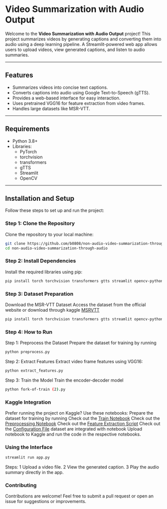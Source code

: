 # Video Summarization with Audio Output

Welcome to the **Video Summarization with Audio Output** project! This project summarizes videos by generating captions and converting them into audio using a deep learning pipeline. A Streamlit-powered web app allows users to upload videos, view generated captions, and listen to audio summaries.

---

## Features
- Summarizes videos into concise text captions.
- Converts captions into audio using Google Text-to-Speech (gTTS).
- Provides a web-based interface for easy interaction.
- Uses pretrained VGG16 for feature extraction from video frames.
- Handles large datasets like MSR-VTT.

---

## Requirements
- Python 3.8+
- Libraries: 
  - PyTorch
  - torchvision
  - transformers
  - gTTS
  - Streamlit
  - OpenCV

---

## Installation and Setup

Follow these steps to set up and run the project:

### Step 1: Clone the Repository
Clone the repository to your local machine:
```bash
git clone https://github.com/b0808/non-audio-video-summarization-through-audio.git
cd non-audio-video-summarization-through-audio
```

### Step 2: Install Dependencies
Install the required libraries using pip:
```bash
pip install torch torchvision transformers gtts streamlit opencv-python-headless
```
### Step 3: Dataset Preparation
Download the MSR-VTT Dataset
Access the dataset from the official website or download through kaggle [MSRVTT](https://https://www.kaggle.com/datasets/vishnutheepb/msrvtt)
```bash
pip install torch torchvision transformers gtts streamlit opencv-python-headless
```
### Step 4: How to Run
Step 1: Preprocess the Dataset
Prepare the dataset for training by running
```bash
python preprocess.py
```
Step 2: Extract Features
Extract video frame features using VGG16:
```bash
python extract_features.py
```
Step 3: Train the Model
Train the encoder-decoder model
```bash
python fork-of-train (2).py
```
### Kaggle Integration
Prefer running the project on Kaggle? Use these notebooks:
Prepare the dataset for training by running
Check out the [Train Notebook](https://www.kaggle.com/code/bhaveshsandbhor/fork-of-train)
Check out the [Preprocessing Notebook](https://www.kaggle.com/code/bhaveshsandbhor/preprocess) 
Check out the [Feature Extraction Script](https://www.kaggle.com/code/bhaveshsandbhor/extract-features)
Check out the [Configuration File](https://www.kaggle.com/code/bhaveshsandbhor/config) 
dataset are integrated with notebook
Upload notebook to Kaggle and run the code in the respective notebooks.

###  Using the Interface
```bash
streamlit run app.py
```
Steps:
1 Upload a video file.
2 View the generated caption.
3 Play the audio summary directly in the app.
### Contributing
Contributions are welcome! Feel free to submit a pull request or open an issue for suggestions or improvements.
